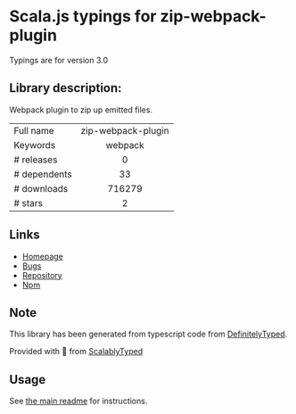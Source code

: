 
# Scala.js typings for zip-webpack-plugin

Typings are for version 3.0

## Library description:
Webpack plugin to zip up emitted files.

|                    |                 |
| ------------------ | :-------------: |
| Full name          | zip-webpack-plugin |
| Keywords           | webpack |
| # releases         | 0 |
| # dependents       | 33 |
| # downloads        | 716279 |
| # stars            | 2 |

## Links
- [Homepage](https://github.com/erikdesjardins/zip-webpack-plugin#readme)
- [Bugs](https://github.com/erikdesjardins/zip-webpack-plugin/issues)
- [Repository](https://github.com/erikdesjardins/zip-webpack-plugin)
- [Npm](https://www.npmjs.com/package/zip-webpack-plugin)
    


## Note
This library has been generated from typescript code from [DefinitelyTyped](https://definitelytyped.org).

Provided with :purple_heart: from [ScalablyTyped](https://github.com/oyvindberg/ScalablyTyped)

## Usage
See [the main readme](../../readme.md) for instructions.


